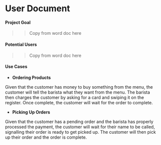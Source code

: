 # User Document

#### Project Goal
>> Copy from word doc here

#### Potential Users
>> Copy from word doc here

#### Use Cases

* __Ordering Products__

Given that the customer has money to buy something from the menu, the customer will tell the barista what they want from the menu. The barista then charges the customer by asking for a card and swiping it on the register. Once complete, the customer will wait for the order to complete.

* __Picking Up Orders__

Given that the customer has a pending order and the barista has properly processed the payment, the customer will wait for their name to be called, signalling their order is ready to get picked up. The customer will then pick up their order and the order is complete.